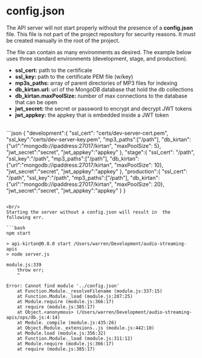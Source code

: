 <div class="page-header">
  <h1  id="page-title">config.json</h1>
</div>

The API server will not start properly without the presence of a __config.json__ file. This file is
not part of the project repository for security reasons. It must be created manually in the root of the project.

The file can contain as many environments as desired. The example below uses three standard
environments (development, stage, and production).

* __ssl_cert:__ path to the certificate
* __ssl_key:__ path to the certificate PEM file (w/key)
* __mp3s_paths:__ array of parent directories of MP3 files for indexing
* __db_kirtan.url:__ url of the MongoDB database that hold the db collections
* __db_kirtan.maxPoolSize:__ number of max connections to the database that can be open
* __jwt_secret:__ the secret or password to encrypt and decrypt JWT tokens
* __jwt_appkey:__ the appkey that is embedded inside a JWT token


<br/>
```json
{
  "development":{
    "ssl_cert": "certs/dev-server-cert.pem",
    "ssl_key":"certs/dev-server-key.pem",
    "mp3_paths":["/path"],
    "db_kirtan":{"url":"mongodb://ipaddress:27017/kirtan", "maxPoolSize": 5},
    "jwt_secret":"secret",
    "jwt_appkey":"appkey"
  },
  "stage":{
    "ssl_cert": "/path",
    "ssl_key":"/path",
    "mp3_paths":["/path"],
    "db_kirtan":{"url":"mongodb://ipaddress:27017/kirtan", "maxPoolSize": 10},
    "jwt_secret":"secret",
    "jwt_appkey":"appkey"
},
  "production":{
    "ssl_cert": "/path",
    "ssl_key":"/path",
    "mp3_paths":["/path"],
    "db_kirtan":{"url":"mongodb://ipaddress:27017/kirtan", "maxPoolSize": 20},
    "jwt_secret":"secret",
    "jwt_appkey":"appkey"
  }
}

```

<br/>
Starting the server without a config.json will result in  the following err.

```bash
npm start

> api-kirtan@0.8.0 start /Users/warren/Development/audio-streaming-apis
> node server.js

module.js:339
    throw err;
    ^

Error: Cannot find module '../config.json'
    at Function.Module._resolveFilename (module.js:337:15)
    at Function.Module._load (module.js:287:25)
    at Module.require (module.js:366:17)
    at require (module.js:385:17)
    at Object.<anonymous> (/Users/warren/Development/audio-streaming-apis/ops/db.js:4:14)
    at Module._compile (module.js:435:26)
    at Object.Module._extensions..js (module.js:442:10)
    at Module.load (module.js:356:32)
    at Function.Module._load (module.js:311:12)
    at Module.require (module.js:366:17)
    at require (module.js:385:17)
```
